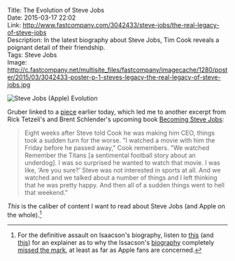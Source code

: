 Title: The Evolution of Steve Jobs  
Date: 2015-03-17 22:02  
Link: http://www.fastcompany.com/3042433/steve-jobs/the-real-legacy-of-steve-jobs  
Description: In the latest biography about Steve Jobs, Tim Cook reveals a poignant detail of their friendship.  
Tags: Steve Jobs  
Image: http://c.fastcompany.net/multisite_files/fastcompany/imagecache/1280/poster/2015/03/3042433-poster-p-1-steves-legacy-the-real-legacy-of-steve-jobs.jpg  

<p><img class="wide" src="http://c.fastcompany.net/multisite_files/fastcompany/imagecache/1280/poster/2015/03/3042433-poster-p-1-steves-legacy-the-real-legacy-of-steve-jobs.jpg" alt="Steve Jobs (Apple) Evolution" title="Steve Jobs (Apple) Evolution"></p>

Gruber linked to a [piece][1] earlier today, which led me to another excerpt from Rick Tetzeli's and Brent Schlender's upcoming book [Becoming Steve Jobs][2]:

> Eight weeks after Steve told Cook he was making him CEO, things took a sudden turn for the worse. "I watched a movie with him the Friday before he passed away," Cook remembers. "We watched Remember the Titans [a sentimental football story about an underdog]. I was so surprised he wanted to watch that movie. I was like, ‘Are you sure?’ Steve was not interested in sports at all. And we watched and we talked about a number of things and I left thinking that he was pretty happy. And then all of a sudden things went to hell that weekend."

*This* is the caliber of content I want to read about Steve Jobs (and Apple on the whole).[^1]

[^1]: For the definitive assault on Isaacson's biography, listen to [this][a] (and [this][b]) for an explainer as to why the Issacson's [biography][c] completely [missed the mark][d], at least as far as Apple fans are concerned.

[a]: http://5by5.tv/hypercritical/42 "Hypercritical, episode 42"
[b]: http://5by5.tv/hypercritical/43 "Hypercritical, episode 43"
[c]: http://amazon.com/dp/1442369051 "Audiobook version of Walter Isaacson's 'Steve Jobs' on Amazon"
[d]: http://www.marco.org/2012/02/15/walter-isaacsons-steve-jobs "Marco's take on Walter Isaacson's 'Steve Jobs'"

[1]: http://daringfireball.net/linked/2015/03/17/jobs-cook "John Gruber's link to an excerpt from 'Becoming Steve Jobs'"
[2]: http://amazon.com/dp/0385347405/?tag=theov0c-20 "'Becoming Steve Jobs' by Brent Schlender and Rick Tetzeli on Amazon"